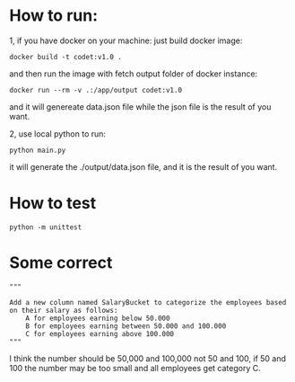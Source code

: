 # How to run:
1, if you have docker on your machine: just build docker image:
```
docker build -t codet:v1.0 .
```
and then run the image with fetch output folder of docker instance:

```
docker run --rm -v .:/app/output codet:v1.0
```
and it will genereate data.json file while the json file is the result of you want.

2, use local python to run:
```
python main.py
```
it will generate the ./output/data.json file, and it is the result of you want.

# How to test
```
python -m unittest 
```

# Some correct



    """

    Add a new column named SalaryBucket to categorize the employees based on their salary as follows:
        A for employees earning below 50.000
        B for employees earning between 50.000 and 100.000
        C for employees earning above 100.000
    """


I think the number should be 50,000 and 100,000 not 50 and 100, if 50 and 100 the number may be too small and all employees get category C.

